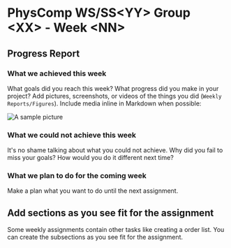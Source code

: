 # PhysComp WS/SS\<YY\> Group \<XX\> - Week \<NN\>

## Progress Report

### What we achieved this week

What goals did you reach this week? What progress did you make in your project? Add pictures, screenshots, or videos of
the things you did (`Weekly Reports/Figures`). Include media inline in Markdown when possible:

![A sample picture](Figures/sample-picture.jpg)

### What we could not achieve this week

It's no shame talking about what you could not achieve. Why did you fail to miss your goals? How would you do it
different next time?

### What we plan to do for the coming week

Make a plan what you want to do until the next assignment.

## Add sections as you see fit for the assignment

Some weekly assignments contain other tasks like creating a order list. You can create the subsections as you see fit 
for the assignment.
